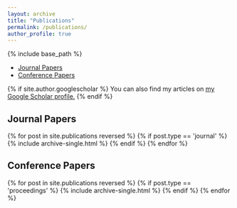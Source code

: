 ```yaml
---
layout: archive
title: "Publications"
permalink: /publications/
author_profile: true
---
```


{% include base_path %}

- [Journal Papers](#journal-papers)
- [Conference Papers](#conference-papers)

{% if site.author.googlescholar %}
  You can also find my articles on <u><a href="{{site.author.googlescholar}}">my Google Scholar profile</a>.</u>
{% endif %}

## Journal Papers

{% for post in site.publications reversed %}
  {% if post.type == 'journal' %}
    {% include archive-single.html %}
  {% endif %}
{% endfor %}

## Conference Papers

{% for post in site.publications reversed %}
  {% if post.type == 'proceedings' %}
    {% include archive-single.html %}
  {% endif %}
{% endfor %}
